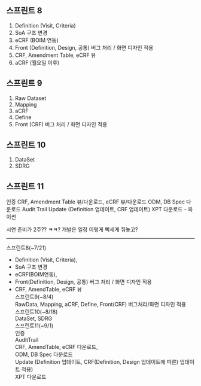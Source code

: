 ## 스프린트 8
1. Definition (Visit, Criteria)
2. SoA 구조 변경
3. eCRF (BOIM 연동)
4. Front (Definition, Design, 공통) 버그 처리 / 화면 디자인 적용
5. CRF, Amendment Table, eCRF 뷰
6. aCRF (월요일 이후)

## 스프린트 9
1. Raw Dataset
2. Mapping
3. aCRF
4. Define
5. Front (CRF) 버그 처리 / 화면 디자인 적용

## 스프린트 10
1. DataSet
2. SDRG

## 스프린트 11
인증
CRF, Amendment Table 뷰/다운로드, eCRF 뷰/다운로드
ODM, DB Spec 다운로드
Audit Trail
Update (Definition 업데이트, CRF 업데이트)
XPT 다운로드 - 파이썬


시연 준비가 2주?? ㅋㅋ? 개발은 일정 이렇게 빡세게 줘놓고?


--- 
스프린트8(~7/21)  
- Definition (Visit, Criteria),   
- SoA 구조 변경  
- eCRF(BOIM연동),   
- Front(Definition, Design, 공통) 버그 처리 / 화면 디자인 적용  
- CRF, AmendTable, eCRF 뷰  
스프린트9(~8/4)  
RawData, Mapping, aCRF, Define, Front(CRF) 버그처리/화면 디자인 적용  
스프린트10(~8/18)  
DataSet, SDRG  
스프린트11(~9/1)  
인증  
AuditTrail  
CRF, AmendTable, eCRF 다운로드,  
ODM, DB Spec 다운로드  
Update (Definition 업데이트, CRF(Definition, Design 업데이트에 따른) 업데이트 적용)  
XPT 다운로드